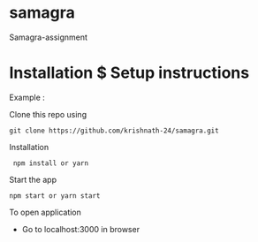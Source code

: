 # samagra
Samagra-assignment


# Installation $ Setup instructions

Example : 

Clone this repo using 

`git clone https://github.com/krishnath-24/samagra.git`

Installation

` npm install or yarn`

Start the app

`npm start or yarn start`

To open application

* Go to localhost:3000 in browser


